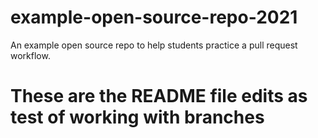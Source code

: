 # example-open-source-repo-2021

An example open source repo to help students practice a pull request workflow.


# These are the README file edits as test of working with branches